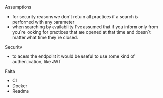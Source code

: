 Assumptions
- for security reasons we don´t return all practices if a search is performed with any parameter
- when searching by availability I´ve assumed that if you inform only from you´re looking for practices that are opened at that time and doesn´t matter what time they´re closed.

Security
- to acess the endpoint it would be useful to use some kind of authentication, like JWT

Falta
- CI
- Docker
- Readme